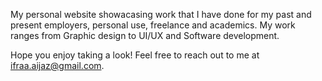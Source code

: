 My personal website showacasing work that I have done for my past and present employers, personal use, freelance and academics. 
My work ranges from Graphic design to UI/UX and Software development. 

Hope you enjoy taking a look! 
Feel free to reach out to me at ifraa.aijaz@gmail.com.